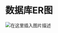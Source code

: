 # 数据库ER图

![在这里插入图片描述](https://img-blog.csdnimg.cn/20190630011502771.png?x-oss-process=image/watermark,type_ZmFuZ3poZW5naGVpdGk,shadow_10,text_aHR0cHM6Ly9ibG9nLmNzZG4ubmV0L3RoaW5rX0FfbG90,size_16,color_FFFFFF,t_70)

